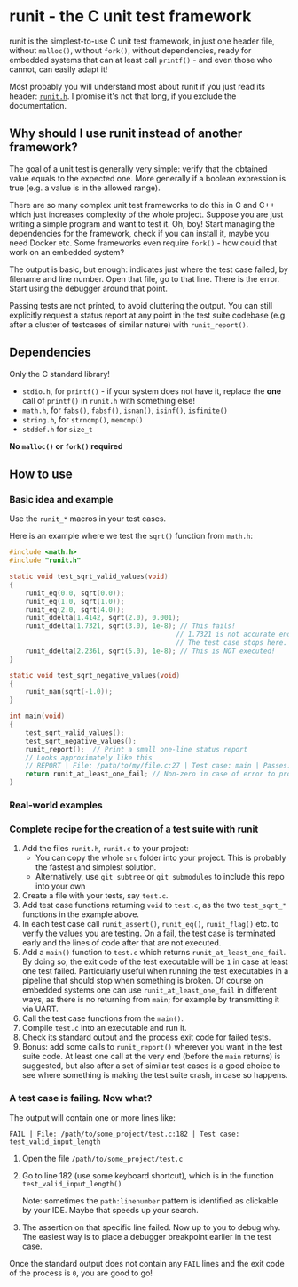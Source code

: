 runit - the C unit test framework
===============================================================================

runit is the simplest-to-use C unit test framework, in just one header file,
without `malloc()`, without `fork()`, without dependencies, ready for
embedded systems that can at least call `printf()` - and even those who cannot,
can easily adapt it!

Most probably you will understand most about runit if you just read its
header: [`runit.h`](src/runit.h). I promise it's not that long, if you exclude
the documentation.



Why should I use runit instead of another framework?
-------------------------------------------------------

The goal of a unit test is generally very simple: verify that the obtained
value equals to the expected one. More generally if a boolean expression is
true (e.g. a value is in the allowed range).

There are so many complex unit test frameworks to do this in C and C++
which just increases complexity of the whole project. Suppose you are just
writing a simple program and want to test it. Oh, boy! Start managing the
dependencies for the framework, check if you can install it, maybe you need
Docker etc. Some frameworks even require `fork()` - how could that work on
an embedded system?

The output is basic, but enough: indicates just where the test case failed, by
filename and line number. Open that file, go to that line. There is the error.
Start using the debugger around that point.

Passing tests are not printed, to avoid cluttering the output.
You can still explicitly request a status report at any point in the 
test suite codebase (e.g. after a cluster of testcases of similar nature)
with `runit_report()`.



Dependencies
----------------------------------------

Only the C standard library!

- `stdio.h`, for `printf()` - if your system does not have it, replace the
  **one** call of `printf()` in `runit.h` with something else!
- `math.h`, for `fabs()`, `fabsf()`, `isnan()`, `isinf()`, `isfinite()`
- `string.h`, for `strncmp()`, `memcmp()`
- `stddef.h` for `size_t`

**No `malloc()` or `fork()` required**



How to use
----------------------------------------

### Basic idea and example

Use the `runit_*` macros in your test cases.

Here is an example where we test the `sqrt()` function from `math.h`:

```c
#include <math.h>
#include "runit.h"

static void test_sqrt_valid_values(void)
{
    runit_eq(0.0, sqrt(0.0));
    runit_eq(1.0, sqrt(1.0));
    runit_eq(2.0, sqrt(4.0));
    runit_ddelta(1.4142, sqrt(2.0), 0.001);
    runit_ddelta(1.7321, sqrt(3.0), 1e-8); // This fails!
                                          // 1.7321 is not accurate enough
                                          // The test case stops here.
    runit_ddelta(2.2361, sqrt(5.0), 1e-8); // This is NOT executed!
}

static void test_sqrt_negative_values(void)
{
    runit_nan(sqrt(-1.0));
}

int main(void)
{
    test_sqrt_valid_values();
    test_sqrt_negative_values();
    runit_report();  // Print a small one-line status report
    // Looks approximately like this
    // REPORT | File: /path/to/my/file.c:27 | Test case: main | Passes: 5 | Failures: 1
    return runit_at_least_one_fail; // Non-zero in case of error to provide a proper exit-code
}
```

### Real-world examples




### Complete recipe for the creation of a test suite with runit

1. Add the files `runit.h`, `runit.c` to your project:
   - You can copy the whole `src` folder into your project.
     This is probably the fastest and simplest solution.
   - Alternatively, use `git subtree` or `git submodules` to include this repo into your own
2. Create a file with your tests, say `test.c`.
3. Add test case functions returning `void` to `test.c`, as the two
  `test_sqrt_*` functions in the example above.
4. In each test case call `runit_assert()`, `runit_eq()`, `runit_flag()` etc.
   to verify the values you are testing. On a fail, the test case is terminated
   early and the lines of code after that are not executed.
5. Add a `main()` function to `test.c` which returns `runit_at_least_one_fail`.
   By doing so, the exit code of the test executable will be `1` in case at 
   least one test failed. Particularly useful when running the test executables
   in a pipeline that should stop when something is broken. Of course on 
   embedded systems one can use `runit_at_least_one_fail` in different ways, as
   there is no returning from `main`; for example by transmitting it via UART.
6. Call the test case functions from the `main()`.
7. Compile `test.c` into an executable and run it.
8. Check its standard output and the process exit code for failed tests.
9. Bonus: add some calls to `runit_report()` wherever you want in the test suite
   code. At least one call at the very end (before the `main` returns)
   is suggested, but also after a set of similar test cases is a good choice
   to see where something is making the test suite crash, in case so happens.


### A test case is failing. Now what?

The output will contain one or more lines like:

```
FAIL | File: /path/to/some_project/test.c:182 | Test case: test_valid_input_length
```

1. Open the file `/path/to/some_project/test.c`
2. Go to line 182 (use some keyboard shortcut), which is in the function
   `test_valid_input_length()`
   
   Note: sometimes the `path:linenumber` pattern is identified as
   clickable by your IDE. Maybe that speeds up your search.
3. The assertion on that specific line failed. Now up to you to debug why.
   The easiest way is to place a debugger breakpoint earlier in the test case.
   
Once the standard output does not contain any `FAIL` lines and the exit code
of the process is `0`, you are good to go!

